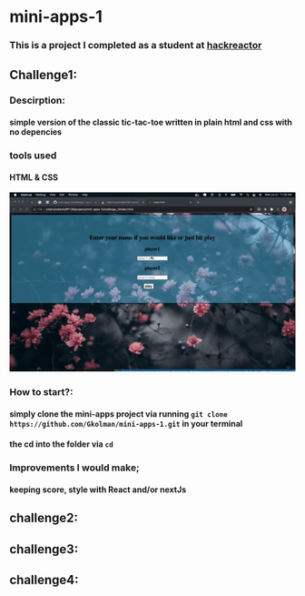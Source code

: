 # mini-apps-1

### This is a project I completed as a student at [hackreactor](http://hackreactor.com)

## Challenge1:

### Descirption:
#### simple version of the classic tic-tac-toe written in plain html and css with no depencies

### tools used
#### HTML & CSS

  ![](/images/tic-tac-toe.gif)

### How to start?:
####  simply clone the mini-apps project via running `git clone https://github.com/Gkolman/mini-apps-1.git` in your terminal
#### the cd into the folder via `cd `

 ### Improvements I would make;
 #### keeping score, style with React and/or nextJs

## challenge2:

## challenge3:

## challenge4:

